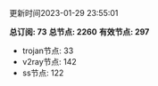 更新时间2023-01-29 23:55:01

**总订阅: 73**
**总节点: 2260**
**有效节点: 297**
- trojan节点: 33
- v2ray节点: 142
- ss节点: 122
